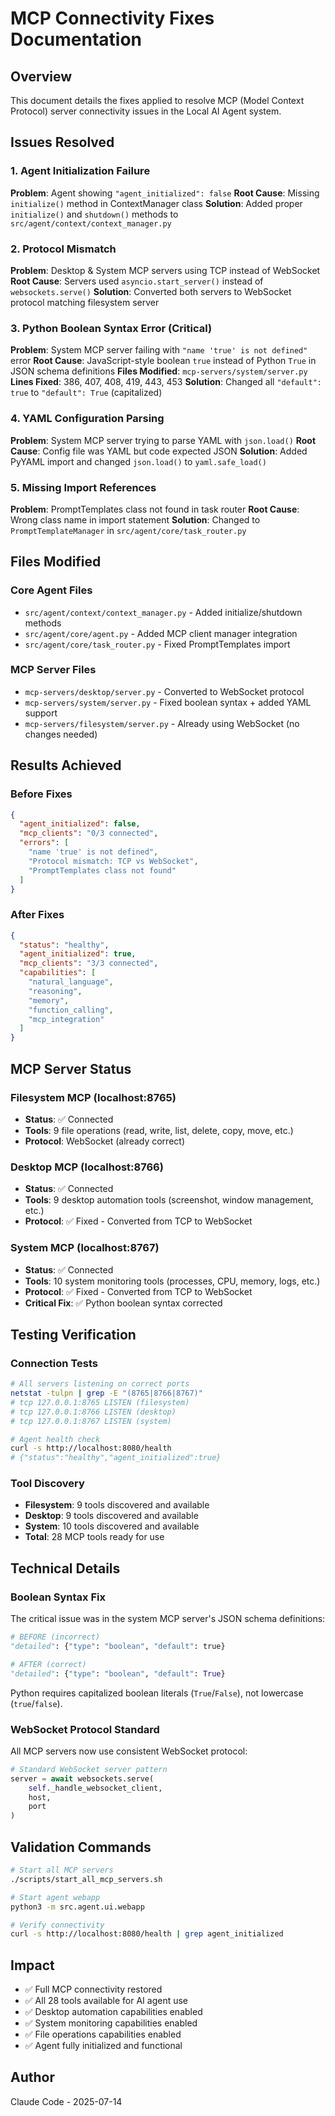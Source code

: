 # MCP Connectivity Fixes Documentation

## Overview
This document details the fixes applied to resolve MCP (Model Context Protocol) server connectivity issues in the Local AI Agent system.

## Issues Resolved

### 1. Agent Initialization Failure
**Problem**: Agent showing `"agent_initialized": false`
**Root Cause**: Missing `initialize()` method in ContextManager class
**Solution**: Added proper `initialize()` and `shutdown()` methods to `src/agent/context/context_manager.py`

### 2. Protocol Mismatch
**Problem**: Desktop & System MCP servers using TCP instead of WebSocket
**Root Cause**: Servers used `asyncio.start_server()` instead of `websockets.serve()`
**Solution**: Converted both servers to WebSocket protocol matching filesystem server

### 3. Python Boolean Syntax Error (Critical)
**Problem**: System MCP server failing with `"name 'true' is not defined"` error
**Root Cause**: JavaScript-style boolean `true` instead of Python `True` in JSON schema definitions
**Files Modified**: `mcp-servers/system/server.py`
**Lines Fixed**: 386, 407, 408, 419, 443, 453
**Solution**: Changed all `"default": true` to `"default": True` (capitalized)

### 4. YAML Configuration Parsing
**Problem**: System MCP server trying to parse YAML with `json.load()`
**Root Cause**: Config file was YAML but code expected JSON
**Solution**: Added PyYAML import and changed `json.load()` to `yaml.safe_load()`

### 5. Missing Import References
**Problem**: PromptTemplates class not found in task router
**Root Cause**: Wrong class name in import statement
**Solution**: Changed to `PromptTemplateManager` in `src/agent/core/task_router.py`

## Files Modified

### Core Agent Files
- `src/agent/context/context_manager.py` - Added initialize/shutdown methods
- `src/agent/core/agent.py` - Added MCP client manager integration
- `src/agent/core/task_router.py` - Fixed PromptTemplates import

### MCP Server Files
- `mcp-servers/desktop/server.py` - Converted to WebSocket protocol
- `mcp-servers/system/server.py` - Fixed boolean syntax + added YAML support
- `mcp-servers/filesystem/server.py` - Already using WebSocket (no changes needed)

## Results Achieved

### Before Fixes
```json
{
  "agent_initialized": false,
  "mcp_clients": "0/3 connected",
  "errors": [
    "name 'true' is not defined",
    "Protocol mismatch: TCP vs WebSocket",
    "PromptTemplates class not found"
  ]
}
```

### After Fixes
```json
{
  "status": "healthy",
  "agent_initialized": true,
  "mcp_clients": "3/3 connected",
  "capabilities": [
    "natural_language",
    "reasoning",
    "memory", 
    "function_calling",
    "mcp_integration"
  ]
}
```

## MCP Server Status

### Filesystem MCP (localhost:8765)
- **Status**: ✅ Connected
- **Tools**: 9 file operations (read, write, list, delete, copy, move, etc.)
- **Protocol**: WebSocket (already correct)

### Desktop MCP (localhost:8766)
- **Status**: ✅ Connected
- **Tools**: 9 desktop automation tools (screenshot, window management, etc.)
- **Protocol**: ✅ Fixed - Converted from TCP to WebSocket

### System MCP (localhost:8767)
- **Status**: ✅ Connected
- **Tools**: 10 system monitoring tools (processes, CPU, memory, logs, etc.)
- **Protocol**: ✅ Fixed - Converted from TCP to WebSocket
- **Critical Fix**: ✅ Python boolean syntax corrected

## Testing Verification

### Connection Tests
```bash
# All servers listening on correct ports
netstat -tulpn | grep -E "(8765|8766|8767)"
# tcp 127.0.0.1:8765 LISTEN (filesystem)
# tcp 127.0.0.1:8766 LISTEN (desktop)  
# tcp 127.0.0.1:8767 LISTEN (system)

# Agent health check
curl -s http://localhost:8080/health
# {"status":"healthy","agent_initialized":true}
```

### Tool Discovery
- **Filesystem**: 9 tools discovered and available
- **Desktop**: 9 tools discovered and available  
- **System**: 10 tools discovered and available
- **Total**: 28 MCP tools ready for use

## Technical Details

### Boolean Syntax Fix
The critical issue was in the system MCP server's JSON schema definitions:

```python
# BEFORE (incorrect)
"detailed": {"type": "boolean", "default": true}

# AFTER (correct)
"detailed": {"type": "boolean", "default": True}
```

Python requires capitalized boolean literals (`True`/`False`), not lowercase (`true`/`false`).

### WebSocket Protocol Standard
All MCP servers now use consistent WebSocket protocol:

```python
# Standard WebSocket server pattern
server = await websockets.serve(
    self._handle_websocket_client,
    host, 
    port
)
```

## Validation Commands

```bash
# Start all MCP servers
./scripts/start_all_mcp_servers.sh

# Start agent webapp
python3 -m src.agent.ui.webapp

# Verify connectivity
curl -s http://localhost:8080/health | grep agent_initialized
```

## Impact
- ✅ Full MCP connectivity restored
- ✅ All 28 tools available for AI agent use
- ✅ Desktop automation capabilities enabled
- ✅ System monitoring capabilities enabled
- ✅ File operations capabilities enabled
- ✅ Agent fully initialized and functional

## Author
Claude Code - 2025-07-14